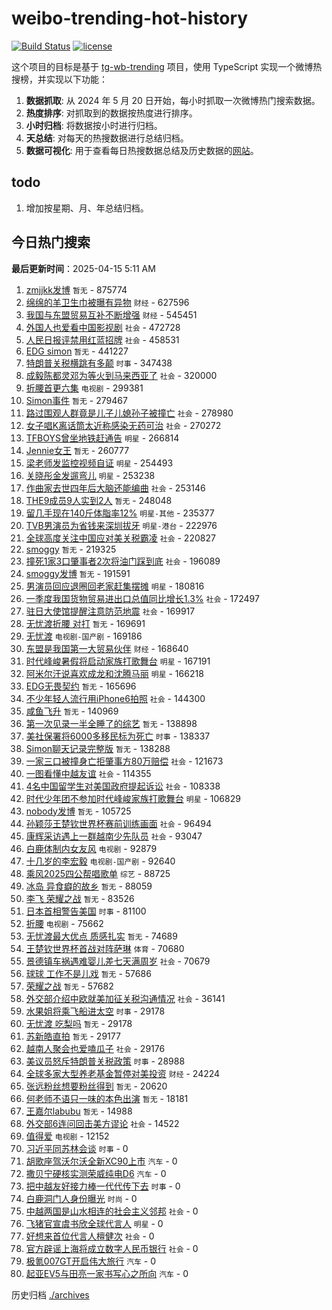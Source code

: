 # weibo-trending-hot-history

[![Build Status](https://github.com/lxw15337674/weibo-trending-hot-history/actions/workflows/nodejs.yml/badge.svg)](https://github.com/lxw15337674/weibo-trending-hot-history/actions)
[![license](https://img.shields.io/github/license/lxw15337674/weibo-trending-hot-history)](https://github.com/lxw15337674/weibo-trending-hot-history/blob/master/LICENSE)


这个项目的目标是基于 [tg-wb-trending](https://github.com/xiadd/tg-wb-trending) 项目，使用 TypeScript 实现一个微博热搜榜，并实现以下功能：

1. **数据抓取**: 从 2024 年 5 月 20 日开始，每小时抓取一次微博热门搜索数据。
2. **热度排序**: 对抓取到的数据按热度进行排序。
3. **小时归档**: 将数据按小时进行归档。
4. **天总结**: 对每天的热搜数据进行总结归档。
5. **数据可视化**: 用于查看每日热搜数据总结及历史数据的[网站](https://weibo-trending-hot-history.vercel.app/)。

## todo

1. 增加按星期、月、年总结归档。



## 今日热门搜索

































































































































































































































































































































































































































































































































































































































































































































































































































































































































































































































































































































































































































































































































































































































































































































































































































































































































































































































































































































































































































































































































































































































































































































































































































































































































































































































































































































































































































































































































































































































































































































































































































































































































































































































































































































































































































































































































































































































































































































































































































































































































































































































































































































































































































































































































































































































































































































































































































































































































































































































































































































































































































































































































































































































































































































































































































































































































































































































































































































































































































































































































































































































































































































































































































































































































































































































































































































































































































































































































































































































































































































































































































































































































































































































































































































































































































































































































































<!-- BEGIN -->

**最后更新时间**：2025-04-15 5:11 AM
1. [zmjjkk发博](https://m.weibo.cn/search?containerid=100103type%3D1%26t%3D10%26q%3Dzmjjkk%E5%8F%91%E5%8D%9A&stream_entry_id=31&isnewpage=1&extparam=seat%3D1%26filter_type%3Drealtimehot%26c_type%3D31%26realpos%3D1%26cate%3D5001%26stream_entry_id%3D31%26lcate%3D5001%26flag%3D2%26band_rank%3D1%26dgr%3D0%26q%3Dzmjjkk%25E5%258F%2591%25E5%258D%259A%26pos%3D0%26display_time%3D1744648409%26pre_seqid%3D17446484090630282088375) `暂无` - 875774
2. [绵绵的羊卫生巾被曝有异物](https://m.weibo.cn/search?containerid=100103type%3D1%26t%3D10%26q%3D%23%E7%BB%B5%E7%BB%B5%E7%9A%84%E7%BE%8A%E5%8D%AB%E7%94%9F%E5%B7%BE%E8%A2%AB%E6%9B%9D%E6%9C%89%E5%BC%82%E7%89%A9%23&stream_entry_id=31&isnewpage=1&extparam=seat%3D1%26filter_type%3Drealtimehot%26c_type%3D31%26realpos%3D2%26cate%3D5001%26stream_entry_id%3D31%26lcate%3D5001%26flag%3D1%26band_rank%3D2%26dgr%3D0%26q%3D%2523%25E7%25BB%25B5%25E7%25BB%25B5%25E7%259A%2584%25E7%25BE%258A%25E5%258D%25AB%25E7%2594%259F%25E5%25B7%25BE%25E8%25A2%25AB%25E6%259B%259D%25E6%259C%2589%25E5%25BC%2582%25E7%2589%25A9%2523%26pos%3D1%26display_time%3D1744648409%26pre_seqid%3D17446484090630282088375) `财经` - 627596
3. [我国与东盟贸易互补不断增强](https://m.weibo.cn/search?containerid=100103type%3D1%26t%3D10%26q%3D%23%E6%88%91%E5%9B%BD%E4%B8%8E%E4%B8%9C%E7%9B%9F%E8%B4%B8%E6%98%93%E4%BA%92%E8%A1%A5%E4%B8%8D%E6%96%AD%E5%A2%9E%E5%BC%BA%23&stream_entry_id=31&isnewpage=1&extparam=seat%3D1%26filter_type%3Drealtimehot%26c_type%3D31%26realpos%3D3%26cate%3D5001%26stream_entry_id%3D31%26lcate%3D5001%26flag%3D0%26band_rank%3D3%26dgr%3D0%26q%3D%2523%25E6%2588%2591%25E5%259B%25BD%25E4%25B8%258E%25E4%25B8%259C%25E7%259B%259F%25E8%25B4%25B8%25E6%2598%2593%25E4%25BA%2592%25E8%25A1%25A5%25E4%25B8%258D%25E6%2596%25AD%25E5%25A2%259E%25E5%25BC%25BA%2523%26pos%3D2%26display_time%3D1744648409%26pre_seqid%3D17446484090630282088375) `财经` - 545451
4. [外国人也爱看中国影视剧](https://m.weibo.cn/search?containerid=100103type%3D1%26t%3D10%26q%3D%E5%A4%96%E5%9B%BD%E4%BA%BA%E4%B9%9F%E7%88%B1%E7%9C%8B%E4%B8%AD%E5%9B%BD%E5%BD%B1%E8%A7%86%E5%89%A7&stream_entry_id=31&isnewpage=1&extparam=seat%3D1%26filter_type%3Drealtimehot%26c_type%3D31%26realpos%3D4%26cate%3D5001%26stream_entry_id%3D31%26lcate%3D5001%26flag%3D0%26band_rank%3D4%26dgr%3D0%26q%3D%25E5%25A4%2596%25E5%259B%25BD%25E4%25BA%25BA%25E4%25B9%259F%25E7%2588%25B1%25E7%259C%258B%25E4%25B8%25AD%25E5%259B%25BD%25E5%25BD%25B1%25E8%25A7%2586%25E5%2589%25A7%26pos%3D4%26display_time%3D1744648409%26pre_seqid%3D17446484090630282088375) `社会` - 472728
5. [人民日报评禁用红蓝招牌](https://m.weibo.cn/search?containerid=100103type%3D1%26t%3D10%26q%3D%23%E4%BA%BA%E6%B0%91%E6%97%A5%E6%8A%A5%E8%AF%84%E7%A6%81%E7%94%A8%E7%BA%A2%E8%93%9D%E6%8B%9B%E7%89%8C%23&stream_entry_id=31&isnewpage=1&extparam=seat%3D1%26filter_type%3Drealtimehot%26c_type%3D31%26realpos%3D5%26cate%3D5001%26stream_entry_id%3D31%26lcate%3D5001%26flag%3D2%26band_rank%3D5%26dgr%3D0%26q%3D%2523%25E4%25BA%25BA%25E6%25B0%2591%25E6%2597%25A5%25E6%258A%25A5%25E8%25AF%2584%25E7%25A6%2581%25E7%2594%25A8%25E7%25BA%25A2%25E8%2593%259D%25E6%258B%259B%25E7%2589%258C%2523%26pos%3D5%26display_time%3D1744648409%26pre_seqid%3D17446484090630282088375) `社会` - 458531
6. [EDG simon](https://m.weibo.cn/search?containerid=100103type%3D1%26t%3D10%26q%3DEDG+simon&stream_entry_id=31&isnewpage=1&extparam=seat%3D1%26filter_type%3Drealtimehot%26c_type%3D31%26realpos%3D6%26cate%3D5001%26stream_entry_id%3D31%26lcate%3D5001%26flag%3D0%26band_rank%3D6%26dgr%3D0%26q%3DEDG%2520simon%26pos%3D6%26display_time%3D1744648409%26pre_seqid%3D17446484090630282088375) `暂无` - 441227
7. [特朗普关税横跳有多颠](https://m.weibo.cn/search?containerid=100103type%3D1%26t%3D10%26q%3D%23%E7%89%B9%E6%9C%97%E6%99%AE%E5%85%B3%E7%A8%8E%E6%A8%AA%E8%B7%B3%E6%9C%89%E5%A4%9A%E9%A2%A0%23&stream_entry_id=31&isnewpage=1&extparam=seat%3D1%26filter_type%3Drealtimehot%26c_type%3D31%26realpos%3D7%26cate%3D5001%26stream_entry_id%3D31%26lcate%3D5001%26flag%3D1%26band_rank%3D7%26dgr%3D0%26q%3D%2523%25E7%2589%25B9%25E6%259C%2597%25E6%2599%25AE%25E5%2585%25B3%25E7%25A8%258E%25E6%25A8%25AA%25E8%25B7%25B3%25E6%259C%2589%25E5%25A4%259A%25E9%25A2%25A0%2523%26pos%3D8%26display_time%3D1744648409%26pre_seqid%3D17446484090630282088375) `时事` - 347438
8. [成毅陈都灵邓为等火到马来西亚了](https://m.weibo.cn/search?containerid=100103type%3D1%26t%3D10%26q%3D%23%E6%88%90%E6%AF%85%E9%99%88%E9%83%BD%E7%81%B5%E9%82%93%E4%B8%BA%E7%AD%89%E7%81%AB%E5%88%B0%E9%A9%AC%E6%9D%A5%E8%A5%BF%E4%BA%9A%E4%BA%86%23&stream_entry_id=31&isnewpage=1&extparam=seat%3D1%26filter_type%3Drealtimehot%26c_type%3D31%26realpos%3D8%26cate%3D5001%26stream_entry_id%3D31%26lcate%3D5001%26flag%3D0%26band_rank%3D8%26dgr%3D0%26q%3D%2523%25E6%2588%2590%25E6%25AF%2585%25E9%2599%2588%25E9%2583%25BD%25E7%2581%25B5%25E9%2582%2593%25E4%25B8%25BA%25E7%25AD%2589%25E7%2581%25AB%25E5%2588%25B0%25E9%25A9%25AC%25E6%259D%25A5%25E8%25A5%25BF%25E4%25BA%259A%25E4%25BA%2586%2523%26pos%3D9%26display_time%3D1744648409%26pre_seqid%3D17446484090630282088375) `社会` - 320000
9. [折腰首更六集](https://m.weibo.cn/search?containerid=100103type%3D1%26t%3D10%26q%3D%23%E6%8A%98%E8%85%B0%E9%A6%96%E6%9B%B4%E5%85%AD%E9%9B%86%23&stream_entry_id=31&isnewpage=1&extparam=seat%3D1%26filter_type%3Drealtimehot%26c_type%3D31%26realpos%3D9%26cate%3D5001%26stream_entry_id%3D31%26lcate%3D5001%26flag%3D0%26band_rank%3D9%26dgr%3D0%26q%3D%2523%25E6%258A%2598%25E8%2585%25B0%25E9%25A6%2596%25E6%259B%25B4%25E5%2585%25AD%25E9%259B%2586%2523%26pos%3D10%26display_time%3D1744648409%26pre_seqid%3D17446484090630282088375) `电视剧` - 299381
10. [Simon事件](https://m.weibo.cn/search?containerid=100103type%3D1%26t%3D10%26q%3DSimon%E4%BA%8B%E4%BB%B6&stream_entry_id=31&isnewpage=1&extparam=seat%3D1%26filter_type%3Drealtimehot%26c_type%3D31%26realpos%3D10%26cate%3D5001%26stream_entry_id%3D31%26lcate%3D5001%26flag%3D0%26band_rank%3D10%26dgr%3D0%26q%3DSimon%25E4%25BA%258B%25E4%25BB%25B6%26pos%3D11%26display_time%3D1744648409%26pre_seqid%3D17446484090630282088375) `暂无` - 279467
11. [路过围观人群竟是儿子儿媳孙子被撞亡](https://m.weibo.cn/search?containerid=100103type%3D1%26t%3D10%26q%3D%23%E8%B7%AF%E8%BF%87%E5%9B%B4%E8%A7%82%E4%BA%BA%E7%BE%A4%E7%AB%9F%E6%98%AF%E5%84%BF%E5%AD%90%E5%84%BF%E5%AA%B3%E5%AD%99%E5%AD%90%E8%A2%AB%E6%92%9E%E4%BA%A1%23&stream_entry_id=31&isnewpage=1&extparam=seat%3D1%26filter_type%3Drealtimehot%26c_type%3D31%26realpos%3D11%26cate%3D5001%26stream_entry_id%3D31%26lcate%3D5001%26flag%3D1%26band_rank%3D11%26dgr%3D0%26q%3D%2523%25E8%25B7%25AF%25E8%25BF%2587%25E5%259B%25B4%25E8%25A7%2582%25E4%25BA%25BA%25E7%25BE%25A4%25E7%25AB%259F%25E6%2598%25AF%25E5%2584%25BF%25E5%25AD%2590%25E5%2584%25BF%25E5%25AA%25B3%25E5%25AD%2599%25E5%25AD%2590%25E8%25A2%25AB%25E6%2592%259E%25E4%25BA%25A1%2523%26pos%3D12%26display_time%3D1744648409%26pre_seqid%3D17446484090630282088375) `社会` - 278980
12. [女子唱K离话筒太近称感染无药可治](https://m.weibo.cn/search?containerid=100103type%3D1%26t%3D10%26q%3D%23%E5%A5%B3%E5%AD%90%E5%94%B1K%E7%A6%BB%E8%AF%9D%E7%AD%92%E5%A4%AA%E8%BF%91%E7%A7%B0%E6%84%9F%E6%9F%93%E6%97%A0%E8%8D%AF%E5%8F%AF%E6%B2%BB%23&stream_entry_id=31&isnewpage=1&extparam=seat%3D1%26filter_type%3Drealtimehot%26c_type%3D31%26realpos%3D12%26cate%3D5001%26stream_entry_id%3D31%26lcate%3D5001%26flag%3D2%26band_rank%3D12%26dgr%3D0%26q%3D%2523%25E5%25A5%25B3%25E5%25AD%2590%25E5%2594%25B1K%25E7%25A6%25BB%25E8%25AF%259D%25E7%25AD%2592%25E5%25A4%25AA%25E8%25BF%2591%25E7%25A7%25B0%25E6%2584%259F%25E6%259F%2593%25E6%2597%25A0%25E8%258D%25AF%25E5%258F%25AF%25E6%25B2%25BB%2523%26pos%3D13%26display_time%3D1744648409%26pre_seqid%3D17446484090630282088375) `社会` - 270272
13. [TFBOYS曾坐地铁赶通告](https://m.weibo.cn/search?containerid=100103type%3D1%26t%3D10%26q%3D%23TFBOYS%E6%9B%BE%E5%9D%90%E5%9C%B0%E9%93%81%E8%B5%B6%E9%80%9A%E5%91%8A%23&stream_entry_id=31&isnewpage=1&extparam=seat%3D1%26filter_type%3Drealtimehot%26c_type%3D31%26realpos%3D13%26cate%3D5001%26stream_entry_id%3D31%26lcate%3D5001%26flag%3D1%26band_rank%3D13%26dgr%3D0%26q%3D%2523TFBOYS%25E6%259B%25BE%25E5%259D%2590%25E5%259C%25B0%25E9%2593%2581%25E8%25B5%25B6%25E9%2580%259A%25E5%2591%258A%2523%26pos%3D14%26display_time%3D1744648409%26pre_seqid%3D17446484090630282088375) `明星` - 266814
14. [Jennie女王](https://m.weibo.cn/search?containerid=100103type%3D1%26t%3D10%26q%3DJennie%E5%A5%B3%E7%8E%8B&stream_entry_id=31&isnewpage=1&extparam=seat%3D1%26filter_type%3Drealtimehot%26c_type%3D31%26realpos%3D14%26cate%3D5001%26stream_entry_id%3D31%26lcate%3D5001%26flag%3D2%26band_rank%3D14%26dgr%3D0%26q%3DJennie%25E5%25A5%25B3%25E7%258E%258B%26pos%3D15%26display_time%3D1744648409%26pre_seqid%3D17446484090630282088375) `暂无` - 260777
15. [梁老师发监控视频自证](https://m.weibo.cn/search?containerid=100103type%3D1%26t%3D10%26q%3D%23%E6%A2%81%E8%80%81%E5%B8%88%E5%8F%91%E7%9B%91%E6%8E%A7%E8%A7%86%E9%A2%91%E8%87%AA%E8%AF%81%23&stream_entry_id=31&isnewpage=1&extparam=seat%3D1%26filter_type%3Drealtimehot%26c_type%3D31%26realpos%3D15%26cate%3D5001%26stream_entry_id%3D31%26lcate%3D5001%26flag%3D2%26band_rank%3D15%26dgr%3D0%26q%3D%2523%25E6%25A2%2581%25E8%2580%2581%25E5%25B8%2588%25E5%258F%2591%25E7%259B%2591%25E6%258E%25A7%25E8%25A7%2586%25E9%25A2%2591%25E8%2587%25AA%25E8%25AF%2581%2523%26pos%3D16%26display_time%3D1744648409%26pre_seqid%3D17446484090630282088375) `明星` - 254493
16. [关晓彤金发遛弯儿](https://m.weibo.cn/search?containerid=100103type%3D1%26t%3D10%26q%3D%23%E5%85%B3%E6%99%93%E5%BD%A4%E9%87%91%E5%8F%91%E9%81%9B%E5%BC%AF%E5%84%BF%23&stream_entry_id=31&isnewpage=1&extparam=seat%3D1%26filter_type%3Drealtimehot%26c_type%3D31%26realpos%3D16%26cate%3D5001%26stream_entry_id%3D31%26lcate%3D5001%26flag%3D2%26band_rank%3D16%26dgr%3D0%26q%3D%2523%25E5%2585%25B3%25E6%2599%2593%25E5%25BD%25A4%25E9%2587%2591%25E5%258F%2591%25E9%2581%259B%25E5%25BC%25AF%25E5%2584%25BF%2523%26pos%3D17%26display_time%3D1744648409%26pre_seqid%3D17446484090630282088375) `明星` - 253238
17. [作曲家去世四年后大脑还能编曲](https://m.weibo.cn/search?containerid=100103type%3D1%26t%3D10%26q%3D%23%E4%BD%9C%E6%9B%B2%E5%AE%B6%E5%8E%BB%E4%B8%96%E5%9B%9B%E5%B9%B4%E5%90%8E%E5%A4%A7%E8%84%91%E8%BF%98%E8%83%BD%E7%BC%96%E6%9B%B2%23&stream_entry_id=31&isnewpage=1&extparam=seat%3D1%26filter_type%3Drealtimehot%26c_type%3D31%26realpos%3D17%26cate%3D5001%26stream_entry_id%3D31%26lcate%3D5001%26flag%3D0%26band_rank%3D17%26dgr%3D0%26q%3D%2523%25E4%25BD%259C%25E6%259B%25B2%25E5%25AE%25B6%25E5%258E%25BB%25E4%25B8%2596%25E5%259B%259B%25E5%25B9%25B4%25E5%2590%258E%25E5%25A4%25A7%25E8%2584%2591%25E8%25BF%2598%25E8%2583%25BD%25E7%25BC%2596%25E6%259B%25B2%2523%26pos%3D18%26display_time%3D1744648409%26pre_seqid%3D17446484090630282088375) `社会` - 253146
18. [THE9成员9人实到2人](https://m.weibo.cn/search?containerid=100103type%3D1%26t%3D10%26q%3DTHE9%E6%88%90%E5%91%989%E4%BA%BA%E5%AE%9E%E5%88%B02%E4%BA%BA&stream_entry_id=31&isnewpage=1&extparam=seat%3D1%26filter_type%3Drealtimehot%26c_type%3D31%26realpos%3D18%26cate%3D5001%26stream_entry_id%3D31%26lcate%3D5001%26flag%3D2%26band_rank%3D18%26dgr%3D0%26q%3DTHE9%25E6%2588%2590%25E5%2591%25989%25E4%25BA%25BA%25E5%25AE%259E%25E5%2588%25B02%25E4%25BA%25BA%26pos%3D19%26display_time%3D1744648409%26pre_seqid%3D17446484090630282088375) `暂无` - 248048
19. [留几手现在140斤体脂率12%](https://m.weibo.cn/search?containerid=100103type%3D1%26t%3D10%26q%3D%23%E7%95%99%E5%87%A0%E6%89%8B%E7%8E%B0%E5%9C%A8140%E6%96%A4%E4%BD%93%E8%84%82%E7%8E%8712%25%23&stream_entry_id=31&isnewpage=1&extparam=seat%3D1%26filter_type%3Drealtimehot%26c_type%3D31%26realpos%3D19%26cate%3D5001%26stream_entry_id%3D31%26lcate%3D5001%26flag%3D2%26band_rank%3D19%26dgr%3D0%26q%3D%2523%25E7%2595%2599%25E5%2587%25A0%25E6%2589%258B%25E7%258E%25B0%25E5%259C%25A8140%25E6%2596%25A4%25E4%25BD%2593%25E8%2584%2582%25E7%258E%258712%2525%2523%26pos%3D20%26display_time%3D1744648409%26pre_seqid%3D17446484090630282088375) `明星-其他` - 235377
20. [TVB男演员为省钱来深圳拔牙](https://m.weibo.cn/search?containerid=100103type%3D1%26t%3D10%26q%3D%23TVB%E7%94%B7%E6%BC%94%E5%91%98%E4%B8%BA%E7%9C%81%E9%92%B1%E6%9D%A5%E6%B7%B1%E5%9C%B3%E6%8B%94%E7%89%99%23&stream_entry_id=31&isnewpage=1&extparam=seat%3D1%26filter_type%3Drealtimehot%26c_type%3D31%26realpos%3D20%26cate%3D5001%26stream_entry_id%3D31%26lcate%3D5001%26flag%3D1%26band_rank%3D20%26dgr%3D0%26q%3D%2523TVB%25E7%2594%25B7%25E6%25BC%2594%25E5%2591%2598%25E4%25B8%25BA%25E7%259C%2581%25E9%2592%25B1%25E6%259D%25A5%25E6%25B7%25B1%25E5%259C%25B3%25E6%258B%2594%25E7%2589%2599%2523%26pos%3D21%26display_time%3D1744648409%26pre_seqid%3D17446484090630282088375) `明星-港台` - 222976
21. [全球高度关注中国应对美关税霸凌](https://m.weibo.cn/search?containerid=100103type%3D1%26t%3D10%26q%3D%23%E5%85%A8%E7%90%83%E9%AB%98%E5%BA%A6%E5%85%B3%E6%B3%A8%E4%B8%AD%E5%9B%BD%E5%BA%94%E5%AF%B9%E7%BE%8E%E5%85%B3%E7%A8%8E%E9%9C%B8%E5%87%8C%23&stream_entry_id=31&isnewpage=1&extparam=seat%3D1%26cate%3D5001%26lcate%3D5001%26band_rank%3D10%26flag%3D1%26pos%3D11%26stream_entry_id%3D31%26q%3D%2523%25E5%2585%25A8%25E7%2590%2583%25E9%25AB%2598%25E5%25BA%25A6%25E5%2585%25B3%25E6%25B3%25A8%25E4%25B8%25AD%25E5%259B%25BD%25E5%25BA%2594%25E5%25AF%25B9%25E7%25BE%258E%25E5%2585%25B3%25E7%25A8%258E%25E9%259C%25B8%25E5%2587%258C%2523%26dgr%3D0%26filter_type%3Drealtimehot%26realpos%3D10%26c_type%3D31%26display_time%3D1744651449%26pre_seqid%3D17446514490960416314814) `社会` - 220827
22. [smoggy](https://m.weibo.cn/search?containerid=100103type%3D1%26t%3D10%26q%3Dsmoggy&stream_entry_id=31&isnewpage=1&extparam=seat%3D1%26cate%3D5001%26lcate%3D5001%26band_rank%3D4%26flag%3D1%26pos%3D4%26stream_entry_id%3D31%26q%3Dsmoggy%26dgr%3D0%26filter_type%3Drealtimehot%26realpos%3D4%26c_type%3D31%26display_time%3D1744651449%26pre_seqid%3D17446514490960416314814) `暂无` - 219325
23. [撞死1家3口肇事者2次将油门踩到底](https://m.weibo.cn/search?containerid=100103type%3D1%26t%3D10%26q%3D%23%E6%92%9E%E6%AD%BB1%E5%AE%B63%E5%8F%A3%E8%82%87%E4%BA%8B%E8%80%852%E6%AC%A1%E5%B0%86%E6%B2%B9%E9%97%A8%E8%B8%A9%E5%88%B0%E5%BA%95%23&stream_entry_id=31&isnewpage=1&extparam=seat%3D1%26filter_type%3Drealtimehot%26c_type%3D31%26realpos%3D21%26cate%3D5001%26stream_entry_id%3D31%26lcate%3D5001%26flag%3D0%26band_rank%3D21%26dgr%3D0%26q%3D%2523%25E6%2592%259E%25E6%25AD%25BB1%25E5%25AE%25B63%25E5%258F%25A3%25E8%2582%2587%25E4%25BA%258B%25E8%2580%25852%25E6%25AC%25A1%25E5%25B0%2586%25E6%25B2%25B9%25E9%2597%25A8%25E8%25B8%25A9%25E5%2588%25B0%25E5%25BA%2595%2523%26pos%3D22%26display_time%3D1744648409%26pre_seqid%3D17446484090630282088375) `社会` - 196089
24. [smoggy发博](https://m.weibo.cn/search?containerid=100103type%3D1%26t%3D10%26q%3Dsmoggy%E5%8F%91%E5%8D%9A&stream_entry_id=31&isnewpage=1&extparam=seat%3D1%26filter_type%3Drealtimehot%26c_type%3D31%26realpos%3D22%26cate%3D5001%26stream_entry_id%3D31%26lcate%3D5001%26flag%3D0%26band_rank%3D22%26dgr%3D0%26q%3Dsmoggy%25E5%258F%2591%25E5%258D%259A%26pos%3D23%26display_time%3D1744648409%26pre_seqid%3D17446484090630282088375) `暂无` - 191591
25. [男演员回应退圈回老家赶集摆摊](https://m.weibo.cn/search?containerid=100103type%3D1%26t%3D10%26q%3D%23%E7%94%B7%E6%BC%94%E5%91%98%E5%9B%9E%E5%BA%94%E9%80%80%E5%9C%88%E5%9B%9E%E8%80%81%E5%AE%B6%E8%B5%B6%E9%9B%86%E6%91%86%E6%91%8A%23&stream_entry_id=31&isnewpage=1&extparam=seat%3D1%26filter_type%3Drealtimehot%26c_type%3D31%26realpos%3D23%26cate%3D5001%26stream_entry_id%3D31%26lcate%3D5001%26flag%3D1%26band_rank%3D23%26dgr%3D0%26q%3D%2523%25E7%2594%25B7%25E6%25BC%2594%25E5%2591%2598%25E5%259B%259E%25E5%25BA%2594%25E9%2580%2580%25E5%259C%2588%25E5%259B%259E%25E8%2580%2581%25E5%25AE%25B6%25E8%25B5%25B6%25E9%259B%2586%25E6%2591%2586%25E6%2591%258A%2523%26pos%3D24%26display_time%3D1744648409%26pre_seqid%3D17446484090630282088375) `明星` - 180816
26. [一季度我国货物贸易进出口总值同比增长1.3%](https://m.weibo.cn/search?containerid=100103type%3D1%26t%3D10%26q%3D%23%E4%B8%80%E5%AD%A3%E5%BA%A6%E6%88%91%E5%9B%BD%E8%B4%A7%E7%89%A9%E8%B4%B8%E6%98%93%E8%BF%9B%E5%87%BA%E5%8F%A3%E6%80%BB%E5%80%BC%E5%90%8C%E6%AF%94%E5%A2%9E%E9%95%BF1.3%25%23&stream_entry_id=31&isnewpage=1&extparam=seat%3D1%26filter_type%3Drealtimehot%26c_type%3D31%26realpos%3D24%26cate%3D5001%26stream_entry_id%3D31%26lcate%3D5001%26flag%3D1%26band_rank%3D24%26dgr%3D0%26q%3D%2523%25E4%25B8%2580%25E5%25AD%25A3%25E5%25BA%25A6%25E6%2588%2591%25E5%259B%25BD%25E8%25B4%25A7%25E7%2589%25A9%25E8%25B4%25B8%25E6%2598%2593%25E8%25BF%259B%25E5%2587%25BA%25E5%258F%25A3%25E6%2580%25BB%25E5%2580%25BC%25E5%2590%258C%25E6%25AF%2594%25E5%25A2%259E%25E9%2595%25BF1.3%2525%2523%26pos%3D25%26display_time%3D1744648409%26pre_seqid%3D17446484090630282088375) `社会` - 172497
27. [驻日大使馆提醒注意防范地震](https://m.weibo.cn/search?containerid=100103type%3D1%26t%3D10%26q%3D%23%E9%A9%BB%E6%97%A5%E5%A4%A7%E4%BD%BF%E9%A6%86%E6%8F%90%E9%86%92%E6%B3%A8%E6%84%8F%E9%98%B2%E8%8C%83%E5%9C%B0%E9%9C%87%23&stream_entry_id=31&isnewpage=1&extparam=seat%3D1%26filter_type%3Drealtimehot%26c_type%3D31%26realpos%3D25%26cate%3D5001%26stream_entry_id%3D31%26lcate%3D5001%26flag%3D0%26band_rank%3D25%26dgr%3D0%26q%3D%2523%25E9%25A9%25BB%25E6%2597%25A5%25E5%25A4%25A7%25E4%25BD%25BF%25E9%25A6%2586%25E6%258F%2590%25E9%2586%2592%25E6%25B3%25A8%25E6%2584%258F%25E9%2598%25B2%25E8%258C%2583%25E5%259C%25B0%25E9%259C%2587%2523%26pos%3D26%26display_time%3D1744648409%26pre_seqid%3D17446484090630282088375) `社会` - 169917
28. [无忧渡折腰 对打](https://m.weibo.cn/search?containerid=100103type%3D1%26t%3D10%26q%3D%E6%97%A0%E5%BF%A7%E6%B8%A1%E6%8A%98%E8%85%B0+%E5%AF%B9%E6%89%93&stream_entry_id=31&isnewpage=1&extparam=seat%3D1%26filter_type%3Drealtimehot%26c_type%3D31%26realpos%3D26%26cate%3D5001%26stream_entry_id%3D31%26lcate%3D5001%26flag%3D0%26band_rank%3D26%26dgr%3D0%26q%3D%25E6%2597%25A0%25E5%25BF%25A7%25E6%25B8%25A1%25E6%258A%2598%25E8%2585%25B0%2520%25E5%25AF%25B9%25E6%2589%2593%26pos%3D27%26display_time%3D1744648409%26pre_seqid%3D17446484090630282088375) `暂无` - 169691
29. [无忧渡](https://m.weibo.cn/search?containerid=100103type%3D1%26t%3D10%26q%3D%E6%97%A0%E5%BF%A7%E6%B8%A1&stream_entry_id=31&isnewpage=1&extparam=seat%3D1%26filter_type%3Drealtimehot%26c_type%3D31%26realpos%3D27%26cate%3D5001%26stream_entry_id%3D31%26lcate%3D5001%26flag%3D0%26band_rank%3D27%26dgr%3D0%26q%3D%25E6%2597%25A0%25E5%25BF%25A7%25E6%25B8%25A1%26pos%3D28%26display_time%3D1744648409%26pre_seqid%3D17446484090630282088375) `电视剧-国产剧` - 169186
30. [东盟是我国第一大贸易伙伴](https://m.weibo.cn/search?containerid=100103type%3D1%26t%3D10%26q%3D%23%E4%B8%9C%E7%9B%9F%E6%98%AF%E6%88%91%E5%9B%BD%E7%AC%AC%E4%B8%80%E5%A4%A7%E8%B4%B8%E6%98%93%E4%BC%99%E4%BC%B4%23&stream_entry_id=31&isnewpage=1&extparam=seat%3D1%26filter_type%3Drealtimehot%26c_type%3D31%26realpos%3D28%26cate%3D5001%26stream_entry_id%3D31%26lcate%3D5001%26flag%3D1%26band_rank%3D28%26dgr%3D0%26q%3D%2523%25E4%25B8%259C%25E7%259B%259F%25E6%2598%25AF%25E6%2588%2591%25E5%259B%25BD%25E7%25AC%25AC%25E4%25B8%2580%25E5%25A4%25A7%25E8%25B4%25B8%25E6%2598%2593%25E4%25BC%2599%25E4%25BC%25B4%2523%26pos%3D29%26display_time%3D1744648409%26pre_seqid%3D17446484090630282088375) `财经` - 168640
31. [时代峰峻暑假将启动家族打歌舞台](https://m.weibo.cn/search?containerid=100103type%3D1%26t%3D10%26q%3D%23%E6%97%B6%E4%BB%A3%E5%B3%B0%E5%B3%BB%E6%9A%91%E5%81%87%E5%B0%86%E5%90%AF%E5%8A%A8%E5%AE%B6%E6%97%8F%E6%89%93%E6%AD%8C%E8%88%9E%E5%8F%B0%23&stream_entry_id=31&isnewpage=1&extparam=seat%3D1%26filter_type%3Drealtimehot%26c_type%3D31%26realpos%3D29%26cate%3D5001%26stream_entry_id%3D31%26lcate%3D5001%26flag%3D0%26band_rank%3D29%26dgr%3D0%26q%3D%2523%25E6%2597%25B6%25E4%25BB%25A3%25E5%25B3%25B0%25E5%25B3%25BB%25E6%259A%2591%25E5%2581%2587%25E5%25B0%2586%25E5%2590%25AF%25E5%258A%25A8%25E5%25AE%25B6%25E6%2597%258F%25E6%2589%2593%25E6%25AD%258C%25E8%2588%259E%25E5%258F%25B0%2523%26pos%3D30%26display_time%3D1744648409%26pre_seqid%3D17446484090630282088375) `明星` - 167191
32. [阿米尔汗说喜欢成龙和沈腾马丽](https://m.weibo.cn/search?containerid=100103type%3D1%26t%3D10%26q%3D%23%E9%98%BF%E7%B1%B3%E5%B0%94%E6%B1%97%E8%AF%B4%E5%96%9C%E6%AC%A2%E6%88%90%E9%BE%99%E5%92%8C%E6%B2%88%E8%85%BE%E9%A9%AC%E4%B8%BD%23&stream_entry_id=31&isnewpage=1&extparam=seat%3D1%26filter_type%3Drealtimehot%26c_type%3D31%26realpos%3D30%26cate%3D5001%26stream_entry_id%3D31%26lcate%3D5001%26flag%3D1%26band_rank%3D30%26dgr%3D0%26q%3D%2523%25E9%2598%25BF%25E7%25B1%25B3%25E5%25B0%2594%25E6%25B1%2597%25E8%25AF%25B4%25E5%2596%259C%25E6%25AC%25A2%25E6%2588%2590%25E9%25BE%2599%25E5%2592%258C%25E6%25B2%2588%25E8%2585%25BE%25E9%25A9%25AC%25E4%25B8%25BD%2523%26pos%3D31%26display_time%3D1744648409%26pre_seqid%3D17446484090630282088375) `明星` - 166218
33. [EDG无畏契约](https://m.weibo.cn/search?containerid=100103type%3D1%26t%3D10%26q%3DEDG%E6%97%A0%E7%95%8F%E5%A5%91%E7%BA%A6&stream_entry_id=31&isnewpage=1&extparam=seat%3D1%26filter_type%3Drealtimehot%26c_type%3D31%26realpos%3D31%26cate%3D5001%26stream_entry_id%3D31%26lcate%3D5001%26flag%3D0%26band_rank%3D31%26dgr%3D0%26q%3DEDG%25E6%2597%25A0%25E7%2595%258F%25E5%25A5%2591%25E7%25BA%25A6%26pos%3D32%26display_time%3D1744648409%26pre_seqid%3D17446484090630282088375) `暂无` - 165696
34. [不少年轻人流行用iPhone6拍照](https://m.weibo.cn/search?containerid=100103type%3D1%26t%3D10%26q%3D%23%E4%B8%8D%E5%B0%91%E5%B9%B4%E8%BD%BB%E4%BA%BA%E6%B5%81%E8%A1%8C%E7%94%A8iPhone6%E6%8B%8D%E7%85%A7%23&stream_entry_id=31&isnewpage=1&extparam=seat%3D1%26filter_type%3Drealtimehot%26c_type%3D31%26realpos%3D32%26cate%3D5001%26stream_entry_id%3D31%26lcate%3D5001%26flag%3D0%26band_rank%3D32%26dgr%3D0%26q%3D%2523%25E4%25B8%258D%25E5%25B0%2591%25E5%25B9%25B4%25E8%25BD%25BB%25E4%25BA%25BA%25E6%25B5%2581%25E8%25A1%258C%25E7%2594%25A8iPhone6%25E6%258B%258D%25E7%2585%25A7%2523%26pos%3D33%26display_time%3D1744648409%26pre_seqid%3D17446484090630282088375) `社会` - 144300
35. [咸鱼飞升](https://m.weibo.cn/search?containerid=100103type%3D1%26t%3D10%26q%3D%E5%92%B8%E9%B1%BC%E9%A3%9E%E5%8D%87&stream_entry_id=31&isnewpage=1&extparam=seat%3D1%26filter_type%3Drealtimehot%26c_type%3D31%26realpos%3D33%26cate%3D5001%26stream_entry_id%3D31%26lcate%3D5001%26flag%3D0%26band_rank%3D33%26dgr%3D0%26q%3D%25E5%2592%25B8%25E9%25B1%25BC%25E9%25A3%259E%25E5%258D%2587%26pos%3D34%26display_time%3D1744648409%26pre_seqid%3D17446484090630282088375) `暂无` - 140969
36. [第一次见录一半全睡了的综艺](https://m.weibo.cn/search?containerid=100103type%3D1%26t%3D10%26q%3D%E7%AC%AC%E4%B8%80%E6%AC%A1%E8%A7%81%E5%BD%95%E4%B8%80%E5%8D%8A%E5%85%A8%E7%9D%A1%E4%BA%86%E7%9A%84%E7%BB%BC%E8%89%BA&stream_entry_id=31&isnewpage=1&extparam=seat%3D1%26filter_type%3Drealtimehot%26c_type%3D31%26realpos%3D34%26cate%3D5001%26stream_entry_id%3D31%26lcate%3D5001%26flag%3D0%26band_rank%3D34%26dgr%3D0%26q%3D%25E7%25AC%25AC%25E4%25B8%2580%25E6%25AC%25A1%25E8%25A7%2581%25E5%25BD%2595%25E4%25B8%2580%25E5%258D%258A%25E5%2585%25A8%25E7%259D%25A1%25E4%25BA%2586%25E7%259A%2584%25E7%25BB%25BC%25E8%2589%25BA%26pos%3D35%26display_time%3D1744648409%26pre_seqid%3D17446484090630282088375) `暂无` - 138898
37. [美社保署将6000多移民标为死亡](https://m.weibo.cn/search?containerid=100103type%3D1%26t%3D10%26q%3D%23%E7%BE%8E%E7%A4%BE%E4%BF%9D%E7%BD%B2%E5%B0%866000%E5%A4%9A%E7%A7%BB%E6%B0%91%E6%A0%87%E4%B8%BA%E6%AD%BB%E4%BA%A1%23&stream_entry_id=31&isnewpage=1&extparam=seat%3D1%26filter_type%3Drealtimehot%26c_type%3D31%26realpos%3D35%26cate%3D5001%26stream_entry_id%3D31%26lcate%3D5001%26flag%3D1%26band_rank%3D35%26dgr%3D0%26q%3D%2523%25E7%25BE%258E%25E7%25A4%25BE%25E4%25BF%259D%25E7%25BD%25B2%25E5%25B0%25866000%25E5%25A4%259A%25E7%25A7%25BB%25E6%25B0%2591%25E6%25A0%2587%25E4%25B8%25BA%25E6%25AD%25BB%25E4%25BA%25A1%2523%26pos%3D36%26display_time%3D1744648409%26pre_seqid%3D17446484090630282088375) `时事` - 138337
38. [Simon聊天记录完整版](https://m.weibo.cn/search?containerid=100103type%3D1%26t%3D10%26q%3DSimon%E8%81%8A%E5%A4%A9%E8%AE%B0%E5%BD%95%E5%AE%8C%E6%95%B4%E7%89%88&stream_entry_id=31&isnewpage=1&extparam=seat%3D1%26filter_type%3Drealtimehot%26c_type%3D31%26realpos%3D36%26cate%3D5001%26stream_entry_id%3D31%26lcate%3D5001%26flag%3D0%26band_rank%3D36%26dgr%3D0%26q%3DSimon%25E8%2581%258A%25E5%25A4%25A9%25E8%25AE%25B0%25E5%25BD%2595%25E5%25AE%258C%25E6%2595%25B4%25E7%2589%2588%26pos%3D37%26display_time%3D1744648409%26pre_seqid%3D17446484090630282088375) `暂无` - 138288
39. [一家三口被撞身亡拒肇事方80万赔偿](https://m.weibo.cn/search?containerid=100103type%3D1%26t%3D10%26q%3D%23%E4%B8%80%E5%AE%B6%E4%B8%89%E5%8F%A3%E8%A2%AB%E6%92%9E%E8%BA%AB%E4%BA%A1%E6%8B%92%E8%82%87%E4%BA%8B%E6%96%B980%E4%B8%87%E8%B5%94%E5%81%BF%23&stream_entry_id=31&isnewpage=1&extparam=seat%3D1%26filter_type%3Drealtimehot%26c_type%3D31%26realpos%3D37%26cate%3D5001%26stream_entry_id%3D31%26lcate%3D5001%26flag%3D0%26band_rank%3D37%26dgr%3D0%26q%3D%2523%25E4%25B8%2580%25E5%25AE%25B6%25E4%25B8%2589%25E5%258F%25A3%25E8%25A2%25AB%25E6%2592%259E%25E8%25BA%25AB%25E4%25BA%25A1%25E6%258B%2592%25E8%2582%2587%25E4%25BA%258B%25E6%2596%25B980%25E4%25B8%2587%25E8%25B5%2594%25E5%2581%25BF%2523%26pos%3D38%26display_time%3D1744648409%26pre_seqid%3D17446484090630282088375) `社会` - 121673
40. [一图看懂中越友谊](https://m.weibo.cn/search?containerid=100103type%3D1%26t%3D10%26q%3D%23%E4%B8%80%E5%9B%BE%E7%9C%8B%E6%87%82%E4%B8%AD%E8%B6%8A%E5%8F%8B%E8%B0%8A%23&stream_entry_id=31&isnewpage=1&extparam=seat%3D1%26flag%3D0%26dgr%3D0%26filter_type%3Drealtimehot%26c_type%3D31%26pos%3D2%26cate%3D5001%26realpos%3D3%26lcate%3D5001%26q%3D%2523%25E4%25B8%2580%25E5%259B%25BE%25E7%259C%258B%25E6%2587%2582%25E4%25B8%25AD%25E8%25B6%258A%25E5%258F%258B%25E8%25B0%258A%2523%26band_rank%3D3%26stream_entry_id%3D31%26display_time%3D1744655774%26pre_seqid%3D17446557744590388201337) `社会` - 114355
41. [4名中国留学生对美国政府提起诉讼](https://m.weibo.cn/search?containerid=100103type%3D1%26t%3D10%26q%3D%234%E5%90%8D%E4%B8%AD%E5%9B%BD%E7%95%99%E5%AD%A6%E7%94%9F%E5%AF%B9%E7%BE%8E%E5%9B%BD%E6%94%BF%E5%BA%9C%E6%8F%90%E8%B5%B7%E8%AF%89%E8%AE%BC%23&stream_entry_id=31&isnewpage=1&extparam=seat%3D1%26filter_type%3Drealtimehot%26c_type%3D31%26realpos%3D38%26cate%3D5001%26stream_entry_id%3D31%26lcate%3D5001%26flag%3D1%26band_rank%3D38%26dgr%3D0%26q%3D%25234%25E5%2590%258D%25E4%25B8%25AD%25E5%259B%25BD%25E7%2595%2599%25E5%25AD%25A6%25E7%2594%259F%25E5%25AF%25B9%25E7%25BE%258E%25E5%259B%25BD%25E6%2594%25BF%25E5%25BA%259C%25E6%258F%2590%25E8%25B5%25B7%25E8%25AF%2589%25E8%25AE%25BC%2523%26pos%3D39%26display_time%3D1744648409%26pre_seqid%3D17446484090630282088375) `社会` - 108338
42. [时代少年团不参加时代峰峻家族打歌舞台](https://m.weibo.cn/search?containerid=100103type%3D1%26t%3D10%26q%3D%23%E6%97%B6%E4%BB%A3%E5%B0%91%E5%B9%B4%E5%9B%A2%E4%B8%8D%E5%8F%82%E5%8A%A0%E6%97%B6%E4%BB%A3%E5%B3%B0%E5%B3%BB%E5%AE%B6%E6%97%8F%E6%89%93%E6%AD%8C%E8%88%9E%E5%8F%B0%23&stream_entry_id=31&isnewpage=1&extparam=seat%3D1%26cate%3D5001%26lcate%3D5001%26band_rank%3D20%26flag%3D1%26pos%3D21%26stream_entry_id%3D31%26q%3D%2523%25E6%2597%25B6%25E4%25BB%25A3%25E5%25B0%2591%25E5%25B9%25B4%25E5%259B%25A2%25E4%25B8%258D%25E5%258F%2582%25E5%258A%25A0%25E6%2597%25B6%25E4%25BB%25A3%25E5%25B3%25B0%25E5%25B3%25BB%25E5%25AE%25B6%25E6%2597%258F%25E6%2589%2593%25E6%25AD%258C%25E8%2588%259E%25E5%258F%25B0%2523%26dgr%3D0%26filter_type%3Drealtimehot%26realpos%3D20%26c_type%3D31%26display_time%3D1744651449%26pre_seqid%3D17446514490960416314814) `明星` - 106829
43. [nobody发博](https://m.weibo.cn/search?containerid=100103type%3D1%26t%3D10%26q%3Dnobody%E5%8F%91%E5%8D%9A&stream_entry_id=31&isnewpage=1&extparam=seat%3D1%26filter_type%3Drealtimehot%26c_type%3D31%26realpos%3D39%26cate%3D5001%26stream_entry_id%3D31%26lcate%3D5001%26flag%3D0%26band_rank%3D39%26dgr%3D0%26q%3Dnobody%25E5%258F%2591%25E5%258D%259A%26pos%3D40%26display_time%3D1744648409%26pre_seqid%3D17446484090630282088375) `暂无` - 105725
44. [孙颖莎王楚钦世界杯赛前训练画面](https://m.weibo.cn/search?containerid=100103type%3D1%26t%3D10%26q%3D%23%E5%AD%99%E9%A2%96%E8%8E%8E%E7%8E%8B%E6%A5%9A%E9%92%A6%E4%B8%96%E7%95%8C%E6%9D%AF%E8%B5%9B%E5%89%8D%E8%AE%AD%E7%BB%83%E7%94%BB%E9%9D%A2%23&stream_entry_id=31&isnewpage=1&extparam=seat%3D1%26filter_type%3Drealtimehot%26c_type%3D31%26realpos%3D40%26cate%3D5001%26stream_entry_id%3D31%26lcate%3D5001%26flag%3D1%26band_rank%3D40%26dgr%3D0%26q%3D%2523%25E5%25AD%2599%25E9%25A2%2596%25E8%258E%258E%25E7%258E%258B%25E6%25A5%259A%25E9%2592%25A6%25E4%25B8%2596%25E7%2595%258C%25E6%259D%25AF%25E8%25B5%259B%25E5%2589%258D%25E8%25AE%25AD%25E7%25BB%2583%25E7%2594%25BB%25E9%259D%25A2%2523%26pos%3D41%26display_time%3D1744648409%26pre_seqid%3D17446484090630282088375) `社会` - 96494
45. [康辉采访遇上一群越南少先队员](https://m.weibo.cn/search?containerid=100103type%3D1%26t%3D10%26q%3D%23%E5%BA%B7%E8%BE%89%E9%87%87%E8%AE%BF%E9%81%87%E4%B8%8A%E4%B8%80%E7%BE%A4%E8%B6%8A%E5%8D%97%E5%B0%91%E5%85%88%E9%98%9F%E5%91%98%23&stream_entry_id=31&isnewpage=1&extparam=seat%3D1%26filter_type%3Drealtimehot%26c_type%3D31%26realpos%3D41%26cate%3D5001%26stream_entry_id%3D31%26lcate%3D5001%26flag%3D1%26band_rank%3D41%26dgr%3D0%26q%3D%2523%25E5%25BA%25B7%25E8%25BE%2589%25E9%2587%2587%25E8%25AE%25BF%25E9%2581%2587%25E4%25B8%258A%25E4%25B8%2580%25E7%25BE%25A4%25E8%25B6%258A%25E5%258D%2597%25E5%25B0%2591%25E5%2585%2588%25E9%2598%259F%25E5%2591%2598%2523%26pos%3D42%26display_time%3D1744648409%26pre_seqid%3D17446484090630282088375) `社会` - 93047
46. [白鹿体制内女友风](https://m.weibo.cn/search?containerid=100103type%3D1%26t%3D10%26q%3D%23%E7%99%BD%E9%B9%BF%E4%BD%93%E5%88%B6%E5%86%85%E5%A5%B3%E5%8F%8B%E9%A3%8E%23&stream_entry_id=31&isnewpage=1&extparam=seat%3D1%26filter_type%3Drealtimehot%26c_type%3D31%26realpos%3D42%26cate%3D5001%26stream_entry_id%3D31%26lcate%3D5001%26flag%3D0%26band_rank%3D42%26dgr%3D0%26q%3D%2523%25E7%2599%25BD%25E9%25B9%25BF%25E4%25BD%2593%25E5%2588%25B6%25E5%2586%2585%25E5%25A5%25B3%25E5%258F%258B%25E9%25A3%258E%2523%26pos%3D43%26display_time%3D1744648409%26pre_seqid%3D17446484090630282088375) `电视剧` - 92879
47. [十几岁的李宏毅](https://m.weibo.cn/search?containerid=100103type%3D1%26t%3D10%26q%3D%23%E5%8D%81%E5%87%A0%E5%B2%81%E7%9A%84%E6%9D%8E%E5%AE%8F%E6%AF%85%23&stream_entry_id=31&isnewpage=1&extparam=seat%3D1%26cate%3D5001%26lcate%3D5001%26band_rank%3D28%26flag%3D1%26pos%3D29%26stream_entry_id%3D31%26q%3D%2523%25E5%258D%2581%25E5%2587%25A0%25E5%25B2%2581%25E7%259A%2584%25E6%259D%258E%25E5%25AE%258F%25E6%25AF%2585%2523%26dgr%3D0%26filter_type%3Drealtimehot%26realpos%3D28%26c_type%3D31%26display_time%3D1744651449%26pre_seqid%3D17446514490960416314814) `电视剧-国产剧` - 92640
48. [乘风2025四公帮唱歌单](https://m.weibo.cn/search?containerid=100103type%3D1%26t%3D10%26q%3D%23%E4%B9%98%E9%A3%8E2025%E5%9B%9B%E5%85%AC%E5%B8%AE%E5%94%B1%E6%AD%8C%E5%8D%95%23&stream_entry_id=31&isnewpage=1&extparam=seat%3D1%26filter_type%3Drealtimehot%26c_type%3D31%26realpos%3D45%26cate%3D5001%26stream_entry_id%3D31%26lcate%3D5001%26flag%3D0%26band_rank%3D45%26dgr%3D0%26q%3D%2523%25E4%25B9%2598%25E9%25A3%258E2025%25E5%259B%259B%25E5%2585%25AC%25E5%25B8%25AE%25E5%2594%25B1%25E6%25AD%258C%25E5%258D%2595%2523%26pos%3D46%26display_time%3D1744648409%26pre_seqid%3D17446484090630282088375) `综艺` - 88725
49. [冰岛 异食癖的故乡](https://m.weibo.cn/search?containerid=100103type%3D1%26t%3D10%26q%3D%E5%86%B0%E5%B2%9B+%E5%BC%82%E9%A3%9F%E7%99%96%E7%9A%84%E6%95%85%E4%B9%A1&stream_entry_id=31&isnewpage=1&extparam=seat%3D1%26filter_type%3Drealtimehot%26c_type%3D31%26realpos%3D43%26cate%3D5001%26stream_entry_id%3D31%26lcate%3D5001%26flag%3D0%26band_rank%3D43%26dgr%3D0%26q%3D%25E5%2586%25B0%25E5%25B2%259B%2520%25E5%25BC%2582%25E9%25A3%259F%25E7%2599%2596%25E7%259A%2584%25E6%2595%2585%25E4%25B9%25A1%26pos%3D44%26display_time%3D1744648409%26pre_seqid%3D17446484090630282088375) `暂无` - 88059
50. [李飞 荣耀之战](https://m.weibo.cn/search?containerid=100103type%3D1%26t%3D10%26q%3D%E6%9D%8E%E9%A3%9E+%E8%8D%A3%E8%80%80%E4%B9%8B%E6%88%98&stream_entry_id=31&isnewpage=1&extparam=seat%3D1%26filter_type%3Drealtimehot%26c_type%3D31%26realpos%3D44%26cate%3D5001%26stream_entry_id%3D31%26lcate%3D5001%26flag%3D1%26band_rank%3D44%26dgr%3D0%26q%3D%25E6%259D%258E%25E9%25A3%259E%2520%25E8%258D%25A3%25E8%2580%2580%25E4%25B9%258B%25E6%2588%2598%26pos%3D45%26display_time%3D1744648409%26pre_seqid%3D17446484090630282088375) `暂无` - 83526
51. [日本首相警告美国](https://m.weibo.cn/search?containerid=100103type%3D1%26t%3D10%26q%3D%23%E6%97%A5%E6%9C%AC%E9%A6%96%E7%9B%B8%E8%AD%A6%E5%91%8A%E7%BE%8E%E5%9B%BD%23&stream_entry_id=31&isnewpage=1&extparam=seat%3D1%26filter_type%3Drealtimehot%26c_type%3D31%26realpos%3D46%26cate%3D5001%26stream_entry_id%3D31%26lcate%3D5001%26flag%3D0%26band_rank%3D46%26dgr%3D0%26q%3D%2523%25E6%2597%25A5%25E6%259C%25AC%25E9%25A6%2596%25E7%259B%25B8%25E8%25AD%25A6%25E5%2591%258A%25E7%25BE%258E%25E5%259B%25BD%2523%26pos%3D47%26display_time%3D1744648409%26pre_seqid%3D17446484090630282088375) `时事` - 81100
52. [折腰](https://m.weibo.cn/search?containerid=100103type%3D1%26t%3D10%26q%3D%E6%8A%98%E8%85%B0&stream_entry_id=31&isnewpage=1&extparam=seat%3D1%26filter_type%3Drealtimehot%26c_type%3D31%26realpos%3D47%26cate%3D5001%26stream_entry_id%3D31%26lcate%3D5001%26flag%3D0%26band_rank%3D47%26dgr%3D0%26q%3D%25E6%258A%2598%25E8%2585%25B0%26pos%3D48%26display_time%3D1744648409%26pre_seqid%3D17446484090630282088375) `电视剧` - 75662
53. [无忧渡最大优点 质感扎实](https://m.weibo.cn/search?containerid=100103type%3D1%26t%3D10%26q%3D%E6%97%A0%E5%BF%A7%E6%B8%A1%E6%9C%80%E5%A4%A7%E4%BC%98%E7%82%B9+%E8%B4%A8%E6%84%9F%E6%89%8E%E5%AE%9E&stream_entry_id=31&isnewpage=1&extparam=seat%3D1%26filter_type%3Drealtimehot%26c_type%3D31%26realpos%3D48%26cate%3D5001%26stream_entry_id%3D31%26lcate%3D5001%26flag%3D1%26band_rank%3D48%26dgr%3D0%26q%3D%25E6%2597%25A0%25E5%25BF%25A7%25E6%25B8%25A1%25E6%259C%2580%25E5%25A4%25A7%25E4%25BC%2598%25E7%2582%25B9%2520%25E8%25B4%25A8%25E6%2584%259F%25E6%2589%258E%25E5%25AE%259E%26pos%3D49%26display_time%3D1744648409%26pre_seqid%3D17446484090630282088375) `暂无` - 74689
54. [王楚钦世界杯首战对阵萨琳](https://m.weibo.cn/search?containerid=100103type%3D1%26t%3D10%26q%3D%23%E7%8E%8B%E6%A5%9A%E9%92%A6%E4%B8%96%E7%95%8C%E6%9D%AF%E9%A6%96%E6%88%98%E5%AF%B9%E9%98%B5%E8%90%A8%E7%90%B3%23&stream_entry_id=31&isnewpage=1&extparam=seat%3D1%26filter_type%3Drealtimehot%26c_type%3D31%26realpos%3D49%26cate%3D5001%26stream_entry_id%3D31%26lcate%3D5001%26flag%3D0%26band_rank%3D49%26dgr%3D0%26q%3D%2523%25E7%258E%258B%25E6%25A5%259A%25E9%2592%25A6%25E4%25B8%2596%25E7%2595%258C%25E6%259D%25AF%25E9%25A6%2596%25E6%2588%2598%25E5%25AF%25B9%25E9%2598%25B5%25E8%2590%25A8%25E7%2590%25B3%2523%26pos%3D50%26display_time%3D1744648409%26pre_seqid%3D17446484090630282088375) `体育` - 70680
55. [景德镇车祸遇难婴儿差七天满周岁](https://m.weibo.cn/search?containerid=100103type%3D1%26t%3D10%26q%3D%23%E6%99%AF%E5%BE%B7%E9%95%87%E8%BD%A6%E7%A5%B8%E9%81%87%E9%9A%BE%E5%A9%B4%E5%84%BF%E5%B7%AE%E4%B8%83%E5%A4%A9%E6%BB%A1%E5%91%A8%E5%B2%81%23&stream_entry_id=31&isnewpage=1&extparam=seat%3D1%26filter_type%3Drealtimehot%26c_type%3D31%26realpos%3D50%26cate%3D5001%26stream_entry_id%3D31%26lcate%3D5001%26flag%3D0%26band_rank%3D50%26dgr%3D0%26q%3D%2523%25E6%2599%25AF%25E5%25BE%25B7%25E9%2595%2587%25E8%25BD%25A6%25E7%25A5%25B8%25E9%2581%2587%25E9%259A%25BE%25E5%25A9%25B4%25E5%2584%25BF%25E5%25B7%25AE%25E4%25B8%2583%25E5%25A4%25A9%25E6%25BB%25A1%25E5%2591%25A8%25E5%25B2%2581%2523%26pos%3D51%26display_time%3D1744648409%26pre_seqid%3D17446484090630282088375) `社会` - 70679
56. [球球 工作不是儿戏](https://m.weibo.cn/search?containerid=100103type%3D1%26t%3D10%26q%3D%E7%90%83%E7%90%83+%E5%B7%A5%E4%BD%9C%E4%B8%8D%E6%98%AF%E5%84%BF%E6%88%8F&stream_entry_id=31&isnewpage=1&extparam=seat%3D1%26cate%3D5001%26lcate%3D5001%26band_rank%3D42%26flag%3D0%26pos%3D43%26stream_entry_id%3D31%26q%3D%25E7%2590%2583%25E7%2590%2583%2520%25E5%25B7%25A5%25E4%25BD%259C%25E4%25B8%258D%25E6%2598%25AF%25E5%2584%25BF%25E6%2588%258F%26dgr%3D0%26filter_type%3Drealtimehot%26realpos%3D42%26c_type%3D31%26display_time%3D1744651449%26pre_seqid%3D17446514490960416314814) `暂无` - 57686
57. [荣耀之战](https://m.weibo.cn/search?containerid=100103type%3D1%26t%3D10%26q%3D%E8%8D%A3%E8%80%80%E4%B9%8B%E6%88%98&stream_entry_id=31&isnewpage=1&extparam=seat%3D1%26cate%3D5001%26lcate%3D5001%26band_rank%3D49%26flag%3D1%26pos%3D50%26stream_entry_id%3D31%26q%3D%25E8%258D%25A3%25E8%2580%2580%25E4%25B9%258B%25E6%2588%2598%26dgr%3D0%26filter_type%3Drealtimehot%26realpos%3D49%26c_type%3D31%26display_time%3D1744651449%26pre_seqid%3D17446514490960416314814) `暂无` - 57682
58. [外交部介绍中欧就美加征关税沟通情况](https://m.weibo.cn/search?containerid=100103type%3D1%26t%3D10%26q%3D%23%E5%A4%96%E4%BA%A4%E9%83%A8%E4%BB%8B%E7%BB%8D%E4%B8%AD%E6%AC%A7%E5%B0%B1%E7%BE%8E%E5%8A%A0%E5%BE%81%E5%85%B3%E7%A8%8E%E6%B2%9F%E9%80%9A%E6%83%85%E5%86%B5%23&stream_entry_id=31&isnewpage=1&extparam=seat%3D1%26flag%3D1%26dgr%3D0%26filter_type%3Drealtimehot%26c_type%3D31%26pos%3D29%26cate%3D5001%26realpos%3D28%26lcate%3D5001%26q%3D%2523%25E5%25A4%2596%25E4%25BA%25A4%25E9%2583%25A8%25E4%25BB%258B%25E7%25BB%258D%25E4%25B8%25AD%25E6%25AC%25A7%25E5%25B0%25B1%25E7%25BE%258E%25E5%258A%25A0%25E5%25BE%2581%25E5%2585%25B3%25E7%25A8%258E%25E6%25B2%259F%25E9%2580%259A%25E6%2583%2585%25E5%2586%25B5%2523%26band_rank%3D28%26stream_entry_id%3D31%26display_time%3D1744655774%26pre_seqid%3D17446557744590388201337) `社会` - 36141
59. [水果姐将乘飞船进太空](https://m.weibo.cn/search?containerid=100103type%3D1%26t%3D10%26q%3D%23%E6%B0%B4%E6%9E%9C%E5%A7%90%E5%B0%86%E4%B9%98%E9%A3%9E%E8%88%B9%E8%BF%9B%E5%A4%AA%E7%A9%BA%23&stream_entry_id=31&isnewpage=1&extparam=seat%3D1%26flag%3D1%26dgr%3D0%26filter_type%3Drealtimehot%26c_type%3D31%26pos%3D43%26cate%3D5001%26realpos%3D42%26lcate%3D5001%26q%3D%2523%25E6%25B0%25B4%25E6%259E%259C%25E5%25A7%2590%25E5%25B0%2586%25E4%25B9%2598%25E9%25A3%259E%25E8%2588%25B9%25E8%25BF%259B%25E5%25A4%25AA%25E7%25A9%25BA%2523%26band_rank%3D42%26stream_entry_id%3D31%26display_time%3D1744655774%26pre_seqid%3D17446557744590388201337) `时事` - 29178
60. [无忧渡 吃梨吗](https://m.weibo.cn/search?containerid=100103type%3D1%26t%3D10%26q%3D%E6%97%A0%E5%BF%A7%E6%B8%A1+%E5%90%83%E6%A2%A8%E5%90%97&stream_entry_id=31&isnewpage=1&extparam=seat%3D1%26flag%3D1%26dgr%3D0%26filter_type%3Drealtimehot%26c_type%3D31%26pos%3D45%26cate%3D5001%26realpos%3D44%26lcate%3D5001%26q%3D%25E6%2597%25A0%25E5%25BF%25A7%25E6%25B8%25A1%2520%25E5%2590%2583%25E6%25A2%25A8%25E5%2590%2597%26band_rank%3D44%26stream_entry_id%3D31%26display_time%3D1744655774%26pre_seqid%3D17446557744590388201337) `暂无` - 29178
61. [苏新皓直拍](https://m.weibo.cn/search?containerid=100103type%3D1%26t%3D10%26q%3D%E8%8B%8F%E6%96%B0%E7%9A%93%E7%9B%B4%E6%8B%8D&stream_entry_id=31&isnewpage=1&extparam=seat%3D1%26flag%3D1%26dgr%3D0%26filter_type%3Drealtimehot%26c_type%3D31%26pos%3D48%26cate%3D5001%26realpos%3D47%26lcate%3D5001%26q%3D%25E8%258B%258F%25E6%2596%25B0%25E7%259A%2593%25E7%259B%25B4%25E6%258B%258D%26band_rank%3D47%26stream_entry_id%3D31%26display_time%3D1744655774%26pre_seqid%3D17446557744590388201337) `暂无` - 29177
62. [越南人聚会也爱嗑瓜子](https://m.weibo.cn/search?containerid=100103type%3D1%26t%3D10%26q%3D%23%E8%B6%8A%E5%8D%97%E4%BA%BA%E8%81%9A%E4%BC%9A%E4%B9%9F%E7%88%B1%E5%97%91%E7%93%9C%E5%AD%90%23&stream_entry_id=31&isnewpage=1&extparam=seat%3D1%26flag%3D1%26dgr%3D0%26filter_type%3Drealtimehot%26c_type%3D31%26pos%3D49%26cate%3D5001%26realpos%3D48%26lcate%3D5001%26q%3D%2523%25E8%25B6%258A%25E5%258D%2597%25E4%25BA%25BA%25E8%2581%259A%25E4%25BC%259A%25E4%25B9%259F%25E7%2588%25B1%25E5%2597%2591%25E7%2593%259C%25E5%25AD%2590%2523%26band_rank%3D48%26stream_entry_id%3D31%26display_time%3D1744655774%26pre_seqid%3D17446557744590388201337) `社会` - 29176
63. [美议员怒斥特朗普关税政策](https://m.weibo.cn/search?containerid=100103type%3D1%26t%3D10%26q%3D%23%E7%BE%8E%E8%AE%AE%E5%91%98%E6%80%92%E6%96%A5%E7%89%B9%E6%9C%97%E6%99%AE%E5%85%B3%E7%A8%8E%E6%94%BF%E7%AD%96%23&stream_entry_id=31&isnewpage=1&extparam=seat%3D1%26cate%3D5001%26q%3D%2523%25E7%25BE%258E%25E8%25AE%25AE%25E5%2591%2598%25E6%2580%2592%25E6%2596%25A5%25E7%2589%25B9%25E6%259C%2597%25E6%2599%25AE%25E5%2585%25B3%25E7%25A8%258E%25E6%2594%25BF%25E7%25AD%2596%2523%26dgr%3D0%26stream_entry_id%3D31%26pos%3D20%26band_rank%3D20%26flag%3D1%26filter_type%3Drealtimehot%26lcate%3D5001%26c_type%3D31%26realpos%3D20%26display_time%3D1744662567%26pre_seqid%3D17446625679059412168339) `时事` - 28988
64. [全球多家大型养老基金暂停对美投资](https://m.weibo.cn/search?containerid=100103type%3D1%26t%3D10%26q%3D%23%E5%85%A8%E7%90%83%E5%A4%9A%E5%AE%B6%E5%A4%A7%E5%9E%8B%E5%85%BB%E8%80%81%E5%9F%BA%E9%87%91%E6%9A%82%E5%81%9C%E5%AF%B9%E7%BE%8E%E6%8A%95%E8%B5%84%23&stream_entry_id=31&isnewpage=1&extparam=seat%3D1%26filter_type%3Drealtimehot%26c_type%3D31%26pos%3D27%26realpos%3D27%26band_rank%3D27%26lcate%3D5001%26stream_entry_id%3D31%26q%3D%2523%25E5%2585%25A8%25E7%2590%2583%25E5%25A4%259A%25E5%25AE%25B6%25E5%25A4%25A7%25E5%259E%258B%25E5%2585%25BB%25E8%2580%2581%25E5%259F%25BA%25E9%2587%2591%25E6%259A%2582%25E5%2581%259C%25E5%25AF%25B9%25E7%25BE%258E%25E6%258A%2595%25E8%25B5%2584%2523%26cate%3D5001%26dgr%3D0%26flag%3D1%26display_time%3D1744658509%26pre_seqid%3D174465850914503235769121) `财经` - 24224
65. [张远粉丝想要粉丝得到](https://m.weibo.cn/search?containerid=100103type%3D1%26t%3D10%26q%3D%E5%BC%A0%E8%BF%9C%E7%B2%89%E4%B8%9D%E6%83%B3%E8%A6%81%E7%B2%89%E4%B8%9D%E5%BE%97%E5%88%B0&stream_entry_id=31&isnewpage=1&extparam=seat%3D1%26filter_type%3Drealtimehot%26c_type%3D31%26pos%3D50%26realpos%3D50%26band_rank%3D50%26lcate%3D5001%26stream_entry_id%3D31%26q%3D%25E5%25BC%25A0%25E8%25BF%259C%25E7%25B2%2589%25E4%25B8%259D%25E6%2583%25B3%25E8%25A6%2581%25E7%25B2%2589%25E4%25B8%259D%25E5%25BE%2597%25E5%2588%25B0%26cate%3D5001%26dgr%3D0%26flag%3D1%26display_time%3D1744658509%26pre_seqid%3D174465850914503235769121) `暂无` - 20620
66. [何老师不语只一味的本色出演](https://m.weibo.cn/search?containerid=100103type%3D1%26t%3D10%26q%3D%E4%BD%95%E8%80%81%E5%B8%88%E4%B8%8D%E8%AF%AD%E5%8F%AA%E4%B8%80%E5%91%B3%E7%9A%84%E6%9C%AC%E8%89%B2%E5%87%BA%E6%BC%94&stream_entry_id=31&isnewpage=1&extparam=seat%3D1%26cate%3D5001%26q%3D%25E4%25BD%2595%25E8%2580%2581%25E5%25B8%2588%25E4%25B8%258D%25E8%25AF%25AD%25E5%258F%25AA%25E4%25B8%2580%25E5%2591%25B3%25E7%259A%2584%25E6%259C%25AC%25E8%2589%25B2%25E5%2587%25BA%25E6%25BC%2594%26dgr%3D0%26stream_entry_id%3D31%26pos%3D40%26band_rank%3D40%26flag%3D1%26filter_type%3Drealtimehot%26lcate%3D5001%26c_type%3D31%26realpos%3D40%26display_time%3D1744662567%26pre_seqid%3D17446625679059412168339) `暂无` - 18181
67. [王嘉尔labubu](https://m.weibo.cn/search?containerid=100103type%3D1%26t%3D10%26q%3D%E7%8E%8B%E5%98%89%E5%B0%94labubu&stream_entry_id=31&isnewpage=1&extparam=seat%3D1%26q%3D%25E7%258E%258B%25E5%2598%2589%25E5%25B0%2594labubu%26band_rank%3D37%26filter_type%3Drealtimehot%26c_type%3D31%26pos%3D38%26realpos%3D37%26cate%3D5001%26lcate%3D5001%26flag%3D1%26stream_entry_id%3D31%26dgr%3D0%26display_time%3D1744665069%26pre_seqid%3D17446650697150388201003) `暂无` - 14988
68. [外交部6连问回击美方谬论](https://m.weibo.cn/search?containerid=100103type%3D1%26t%3D10%26q%3D%23%E5%A4%96%E4%BA%A4%E9%83%A86%E8%BF%9E%E9%97%AE%E5%9B%9E%E5%87%BB%E7%BE%8E%E6%96%B9%E8%B0%AC%E8%AE%BA%23&stream_entry_id=31&isnewpage=1&extparam=seat%3D1%26q%3D%2523%25E5%25A4%2596%25E4%25BA%25A4%25E9%2583%25A86%25E8%25BF%259E%25E9%2597%25AE%25E5%259B%259E%25E5%2587%25BB%25E7%25BE%258E%25E6%2596%25B9%25E8%25B0%25AC%25E8%25AE%25BA%2523%26band_rank%3D38%26filter_type%3Drealtimehot%26c_type%3D31%26pos%3D39%26realpos%3D38%26cate%3D5001%26lcate%3D5001%26flag%3D1%26stream_entry_id%3D31%26dgr%3D0%26display_time%3D1744665069%26pre_seqid%3D17446650697150388201003) `社会` - 14522
69. [值得爱](https://m.weibo.cn/search?containerid=100103type%3D1%26t%3D10%26q%3D%E5%80%BC%E5%BE%97%E7%88%B1&stream_entry_id=31&isnewpage=1&extparam=seat%3D1%26q%3D%25E5%2580%25BC%25E5%25BE%2597%25E7%2588%25B1%26band_rank%3D50%26filter_type%3Drealtimehot%26c_type%3D31%26pos%3D51%26realpos%3D50%26cate%3D5001%26lcate%3D5001%26flag%3D1%26stream_entry_id%3D31%26dgr%3D0%26display_time%3D1744665069%26pre_seqid%3D17446650697150388201003) `电视剧` - 12152
70. [习近平同苏林会谈](https://m.weibo.cn/search?containerid=100103type%3D1%26t%3D10%26q%3D%23%E4%B9%A0%E8%BF%91%E5%B9%B3%E5%90%8C%E8%8B%8F%E6%9E%97%E4%BC%9A%E8%B0%88%23&stream_entry_id=51&isnewpage=1&extparam=seat%3D1%26filter_type%3Drealtimehot%26stream_entry_id%3D51%26c_type%3D51%26cate%3D10103%26dgr%3D0%26q%3D%2523%25E4%25B9%25A0%25E8%25BF%2591%25E5%25B9%25B3%25E5%2590%258C%25E8%258B%258F%25E6%259E%2597%25E4%25BC%259A%25E8%25B0%2588%2523%26pos%3D0%26display_time%3D1744648409%26pre_seqid%3D17446484090630282088375) `时事` - 0
71. [胡歌座驾沃尔沃全新XC90上市](https://m.weibo.cn/search?containerid=100103type%3D1%26t%3D10%26q%3D%23%E8%83%A1%E6%AD%8C%E5%BA%A7%E9%A9%BE%E6%B2%83%E5%B0%94%E6%B2%83%E5%85%A8%E6%96%B0XC90%E4%B8%8A%E5%B8%82%23&stream_entry_id=31&isnewpage=1&extparam=seat%3D1%26is_ad_pos%3D1%26adid%3D282786%26c_type%3D31%26dgr%3D0%26lcate%3D5001%26stream_entry_id%3D31%26cate%3D5001%26topic_ad%3D1%26band_rank%3D4%26filter_type%3Drealtimehot%26q%3D%2523%25E8%2583%25A1%25E6%25AD%258C%25E5%25BA%25A7%25E9%25A9%25BE%25E6%25B2%2583%25E5%25B0%2594%25E6%25B2%2583%25E5%2585%25A8%25E6%2596%25B0XC90%25E4%25B8%258A%25E5%25B8%2582%2523%26pos%3D3%26display_time%3D1744648409%26pre_seqid%3D17446484090630282088375) `汽车` - 0
72. [撒贝宁硬核实测荣威纯电D6](https://m.weibo.cn/search?containerid=100103type%3D1%26t%3D10%26q%3D%23%E6%92%92%E8%B4%9D%E5%AE%81%E7%A1%AC%E6%A0%B8%E5%AE%9E%E6%B5%8B%E8%8D%A3%E5%A8%81%E7%BA%AF%E7%94%B5D6%23&stream_entry_id=31&isnewpage=1&extparam=seat%3D1%26is_ad_pos%3D1%26adid%3D282503%26c_type%3D31%26dgr%3D0%26lcate%3D5001%26stream_entry_id%3D31%26cate%3D5001%26topic_ad%3D1%26band_rank%3D7%26filter_type%3Drealtimehot%26q%3D%2523%25E6%2592%2592%25E8%25B4%259D%25E5%25AE%2581%25E7%25A1%25AC%25E6%25A0%25B8%25E5%25AE%259E%25E6%25B5%258B%25E8%258D%25A3%25E5%25A8%2581%25E7%25BA%25AF%25E7%2594%25B5D6%2523%26pos%3D7%26display_time%3D1744648409%26pre_seqid%3D17446484090630282088375) `汽车` - 0
73. [把中越友好接力棒一代代传下去](https://m.weibo.cn/search?containerid=100103type%3D1%26t%3D10%26q%3D%23%E6%8A%8A%E4%B8%AD%E8%B6%8A%E5%8F%8B%E5%A5%BD%E6%8E%A5%E5%8A%9B%E6%A3%92%E4%B8%80%E4%BB%A3%E4%BB%A3%E4%BC%A0%E4%B8%8B%E5%8E%BB%23&stream_entry_id=51&isnewpage=1&extparam=seat%3D1%26cate%3D10103%26pos%3D0%26q%3D%2523%25E6%258A%258A%25E4%25B8%25AD%25E8%25B6%258A%25E5%258F%258B%25E5%25A5%25BD%25E6%258E%25A5%25E5%258A%259B%25E6%25A3%2592%25E4%25B8%2580%25E4%25BB%25A3%25E4%25BB%25A3%25E4%25BC%25A0%25E4%25B8%258B%25E5%258E%25BB%2523%26dgr%3D0%26filter_type%3Drealtimehot%26stream_entry_id%3D51%26c_type%3D51%26display_time%3D1744651449%26pre_seqid%3D17446514490960416314814) `时事` - 0
74. [白鹿洞门人身份曝光](https://m.weibo.cn/search?containerid=100103type%3D1%26t%3D10%26q%3D%23%E7%99%BD%E9%B9%BF%E6%B4%9E%E9%97%A8%E4%BA%BA%E8%BA%AB%E4%BB%BD%E6%9B%9D%E5%85%89%23&stream_entry_id=31&isnewpage=1&extparam=seat%3D1%26cate%3D5001%26q%3D%2523%25E7%2599%25BD%25E9%25B9%25BF%25E6%25B4%259E%25E9%2597%25A8%25E4%25BA%25BA%25E8%25BA%25AB%25E4%25BB%25BD%25E6%259B%259D%25E5%2585%2589%2523%26lcate%3D5001%26band_rank%3D7%26topic_ad%3D1%26pos%3D7%26stream_entry_id%3D31%26is_ad_pos%3D1%26dgr%3D0%26filter_type%3Drealtimehot%26adid%3D282256%26c_type%3D31%26display_time%3D1744651449%26pre_seqid%3D17446514490960416314814) `时尚` - 0
75. [中越两国是山水相连的社会主义邻邦](https://m.weibo.cn/search?containerid=100103type%3D1%26t%3D10%26q%3D%23%E4%B8%AD%E8%B6%8A%E4%B8%A4%E5%9B%BD%E6%98%AF%E5%B1%B1%E6%B0%B4%E7%9B%B8%E8%BF%9E%E7%9A%84%E7%A4%BE%E4%BC%9A%E4%B8%BB%E4%B9%89%E9%82%BB%E9%82%A6%23&stream_entry_id=51&isnewpage=1&extparam=seat%3D1%26pos%3D0%26q%3D%2523%25E4%25B8%25AD%25E8%25B6%258A%25E4%25B8%25A4%25E5%259B%25BD%25E6%2598%25AF%25E5%25B1%25B1%25E6%25B0%25B4%25E7%259B%25B8%25E8%25BF%259E%25E7%259A%2584%25E7%25A4%25BE%25E4%25BC%259A%25E4%25B8%25BB%25E4%25B9%2589%25E9%2582%25BB%25E9%2582%25A6%2523%26cate%3D10103%26dgr%3D0%26filter_type%3Drealtimehot%26stream_entry_id%3D51%26c_type%3D51%26display_time%3D1744655774%26pre_seqid%3D17446557744590388201337) `社会` - 0
76. [飞猪官宣虞书欣全球代言人](https://m.weibo.cn/search?containerid=100103type%3D1%26t%3D10%26q%3D%23%E9%A3%9E%E7%8C%AA%E5%AE%98%E5%AE%A3%E8%99%9E%E4%B9%A6%E6%AC%A3%E5%85%A8%E7%90%83%E4%BB%A3%E8%A8%80%E4%BA%BA%23&stream_entry_id=31&isnewpage=1&extparam=seat%3D1%26q%3D%2523%25E9%25A3%259E%25E7%258C%25AA%25E5%25AE%2598%25E5%25AE%25A3%25E8%2599%259E%25E4%25B9%25A6%25E6%25AC%25A3%25E5%2585%25A8%25E7%2590%2583%25E4%25BB%25A3%25E8%25A8%2580%25E4%25BA%25BA%2523%26dgr%3D0%26is_ad_pos%3D1%26adid%3D282788%26filter_type%3Drealtimehot%26c_type%3D31%26pos%3D3%26cate%3D5001%26lcate%3D5001%26stream_entry_id%3D31%26band_rank%3D4%26topic_ad%3D1%26display_time%3D1744655774%26pre_seqid%3D17446557744590388201337) `明星` - 0
77. [好想来首位代言人檀健次](https://m.weibo.cn/search?containerid=100103type%3D1%26t%3D10%26q%3D%23%E5%A5%BD%E6%83%B3%E6%9D%A5%E9%A6%96%E4%BD%8D%E4%BB%A3%E8%A8%80%E4%BA%BA%E6%AA%80%E5%81%A5%E6%AC%A1%23&stream_entry_id=31&isnewpage=1&extparam=seat%3D1%26q%3D%2523%25E5%25A5%25BD%25E6%2583%25B3%25E6%259D%25A5%25E9%25A6%2596%25E4%25BD%258D%25E4%25BB%25A3%25E8%25A8%2580%25E4%25BA%25BA%25E6%25AA%2580%25E5%2581%25A5%25E6%25AC%25A1%2523%26dgr%3D0%26is_ad_pos%3D1%26adid%3D282759%26filter_type%3Drealtimehot%26c_type%3D31%26pos%3D7%26cate%3D5001%26lcate%3D5001%26stream_entry_id%3D31%26band_rank%3D7%26topic_ad%3D1%26display_time%3D1744655774%26pre_seqid%3D17446557744590388201337) `社会` - 0
78. [官方辟谣上海将成立数字人民币银行](https://m.weibo.cn/search?containerid=100103type%3D1%26t%3D10%26q%3D%23%E5%AE%98%E6%96%B9%E8%BE%9F%E8%B0%A3%E4%B8%8A%E6%B5%B7%E5%B0%86%E6%88%90%E7%AB%8B%E6%95%B0%E5%AD%97%E4%BA%BA%E6%B0%91%E5%B8%81%E9%93%B6%E8%A1%8C%23&stream_entry_id=31&isnewpage=1&extparam=seat%3D1%26cate%3D5001%26q%3D%2523%25E5%25AE%2598%25E6%2596%25B9%25E8%25BE%259F%25E8%25B0%25A3%25E4%25B8%258A%25E6%25B5%25B7%25E5%25B0%2586%25E6%2588%2590%25E7%25AB%258B%25E6%2595%25B0%25E5%25AD%2597%25E4%25BA%25BA%25E6%25B0%2591%25E5%25B8%2581%25E9%2593%25B6%25E8%25A1%258C%2523%26dgr%3D0%26adid%3D282777%26pos%3D6%26band_rank%3D7%26stream_entry_id%3D31%26filter_type%3Drealtimehot%26lcate%3D5001%26c_type%3D31%26is_ad_pos%3D1%26display_time%3D1744662567%26pre_seqid%3D17446625679059412168339) `社会` - 0
79. [极氪007GT开启伟大旅行](https://m.weibo.cn/search?containerid=100103type%3D1%26t%3D10%26q%3D%23%E6%9E%81%E6%B0%AA007GT%E5%BC%80%E5%90%AF%E4%BC%9F%E5%A4%A7%E6%97%85%E8%A1%8C%23&stream_entry_id=31&isnewpage=1&extparam=seat%3D1%26q%3D%2523%25E6%259E%2581%25E6%25B0%25AA007GT%25E5%25BC%2580%25E5%2590%25AF%25E4%25BC%259F%25E5%25A4%25A7%25E6%2597%2585%25E8%25A1%258C%2523%26band_rank%3D4%26adid%3D282795%26filter_type%3Drealtimehot%26is_ad_pos%3D1%26c_type%3D31%26pos%3D3%26cate%3D5001%26topic_ad%3D1%26lcate%3D5001%26stream_entry_id%3D31%26dgr%3D0%26display_time%3D1744665069%26pre_seqid%3D17446650697150388201003) `汽车` - 0
80. [起亚EV5与田亮一家书写心之所向](https://m.weibo.cn/search?containerid=100103type%3D1%26t%3D10%26q%3D%23%E8%B5%B7%E4%BA%9AEV5%E4%B8%8E%E7%94%B0%E4%BA%AE%E4%B8%80%E5%AE%B6%E4%B9%A6%E5%86%99%E5%BF%83%E4%B9%8B%E6%89%80%E5%90%91%23&stream_entry_id=31&isnewpage=1&extparam=seat%3D1%26q%3D%2523%25E8%25B5%25B7%25E4%25BA%259AEV5%25E4%25B8%258E%25E7%2594%25B0%25E4%25BA%25AE%25E4%25B8%2580%25E5%25AE%25B6%25E4%25B9%25A6%25E5%2586%2599%25E5%25BF%2583%25E4%25B9%258B%25E6%2589%2580%25E5%2590%2591%2523%26band_rank%3D7%26adid%3D282728%26filter_type%3Drealtimehot%26is_ad_pos%3D1%26c_type%3D31%26pos%3D7%26cate%3D5001%26topic_ad%3D1%26lcate%3D5001%26stream_entry_id%3D31%26dgr%3D0%26display_time%3D1744665069%26pre_seqid%3D17446650697150388201003) `汽车` - 0

<!-- END -->












































































































































































































































































































































































































































































































































































































































































































































































































































































































































































































































































































































































































































































































































































































































































































































































































































































































































































































































































































































































































































































































































































































































































































































































































































































































































































































































































































































































































































































































































































































































































































































































































































































































































































































































































































































































































































































































































































































































































































































































































































































































































































































































































































































































































































































































































































































































































































































































































































































































































































































































































































































































































































































































































































































































































































































































































































































































































































































































































































































































































































































































































































































































































































































































































































































































































































































































































































































































































































































































































































































































































































































































































































































































































































































































































































































































































































































































































































历史归档 [./archives](./archives)
